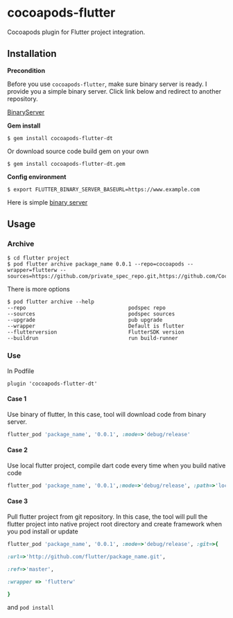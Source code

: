 # cocoapods-flutter

Cocoapods plugin for Flutter project integration.

## Installation

**Precondition**

Before you use `cocoapods-flutter`, make sure binary server is ready. I provide you a simple binary server. Click link below and redirect to another repository.

[BinaryServer](https://github.com/NicolasKim/binary_server.git)


**Gem install**

```
$ gem install cocoapods-flutter-dt
```
Or download source code build gem on your own
```
$ gem install cocoapods-flutter-dt.gem
```

**Config environment**
```
$ export FLUTTER_BINARY_SERVER_BASEURL=https://www.example.com
```
Here is simple [binary server](https://github.com/NicolasKim/binary_server.git)


## Usage


### Archive

```shell script
$ cd flutter project
$ pod flutter archive package_name 0.0.1 --repo=cocoapods --wrapper=flutterw --sources=https://github.com/private_spec_repo.git,https://github.com/Cocoapods/Specs.git
```


There is more options
```shell script
$ pod flutter archive --help
--repo                                 podspec repo
--sources                              podspec sources
--upgrade                              pub upgrade
--wrapper                              Default is flutter
--flutterversion                       FlutterSDK version
--buildrun                             run build-runner
```
 

### Use

In Podfile
```
plugin 'cocoapods-flutter-dt'
```


#### Case 1
Use binary of flutter, In this case, tool will download code from binary server.
```ruby
flutter_pod 'package_name', '0.0.1', :mode=>'debug/release'
```

#### Case 2
Use local flutter project, compile dart code every time when you build native code
```ruby
flutter_pod 'package_name', '0.0.1',:mode=>'debug/release', :path=>'local path of pubspec file'
```


#### Case 3
Pull flutter project from git repository. In this case, the tool will pull the flutter project into native project root directory and create framework when you pod install or update
```ruby
flutter_pod 'package_name', '0.0.1', :mode=>'debug/release', :git=>{

:url=>'http://github.com/flutter/package_name.git',

:ref=>'master',

:wrapper => 'flutterw'

}
```

and `pod install`